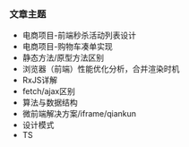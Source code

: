 ###  文章主题

- 电商项目-前端秒杀活动列表设计
- 电商项目-购物车凑单实现
- 静态方法/原型方法区别
- 浏览器（前端）性能优化分析，合并渲染时机
- RxJS详解
- fetch/ajax区别
- 算法与数据结构
- 微前端解决方案/iframe/qiankun
- 设计模式
- TS
